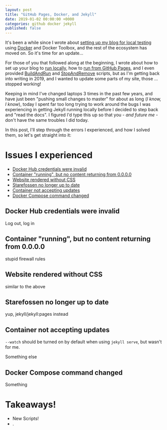 ```yaml
---
layout: post
title: "GitHub Pages, Docker, and Jekyll"
date: 2019-01-02 00:00:00 +0000
categories: github docker jekyll
published: false
---
```


It's been a while since I wrote about [setting up my blog for local testing](/2016/10/08/Getting-started-with-Jekyll-Part-4/) using [Docker](https://www.docker.com/) and Docker Toolbox, and the rest of the ecosystem has moved on. So it's time for an update...

<!--description-->

For those of you that followed along at the beginning, I wrote about how to set up your blog to [run locally](/2016/10/08/Getting-started-with-Jekyll-Part-4/), how to [run from GitHub Pages](/2016/10/22/Getting-started-with-Jekyll-Part-8/), and I even provided [BuildAndRun](https://github.com/PHeonix25/PHeonix25.github.io/blob/fd951c2fecfc9efc96792f8ac388ed680cf5936b/Docker.BuildAndRun.ps1) and [StopAndRemove](https://github.com/PHeonix25/PHeonix25.github.io/blob/fd951c2fecfc9efc96792f8ac388ed680cf5936b/Docker.StopAndRemove.ps1) scripts, but as I'm getting back into writing in 2019, and I wanted to update some parts of my site, those ... stopped working!

Keeping in mind I've changed laptops 3 times in the past few years, and have just been "pushing small changes to master" for about as long (_I know, I know_), today I spent far too long trying to work around the bugs I was experiencing in getting Jekyll running locally before I decided to step back and "read the docs".
I figured I'd type this up so that you - _and future me_ - don't have the same troubles I did today.

In this post, I'll step through the errors I experienced, and how I solved them, so let's get straight into it:

# Issues I experienced

<!-- TOC depthFrom:2 -->

- [Docker Hub credentials were invalid](#docker-hub-credentials-were-invalid)
- [Container "running", but no content returning from 0.0.0.0](#container-running-but-no-content-returning-from-0000)
- [Website rendered without CSS](#website-rendered-without-css)
- [Starefossen no longer up to date](#starefossen-no-longer-up-to-date)
- [Container not accepting updates](#container-not-accepting-updates)
- [Docker Compose command changed](#docker-compose-command-changed)

<!-- /TOC -->

## Docker Hub credentials were invalid

Log out, log in

## Container "running", but no content returning from 0.0.0.0

stupid firewall rules

## Website rendered without CSS

similar to the above

## Starefossen no longer up to date

yup, jekyll/jekyll:pages instead

## Container not accepting updates

`--watch` should be turned on by default when using `jekyll serve`, but wasn't for me.

Something else

## Docker Compose command changed

Something

# Takeaways!

- New Scripts!
- .
